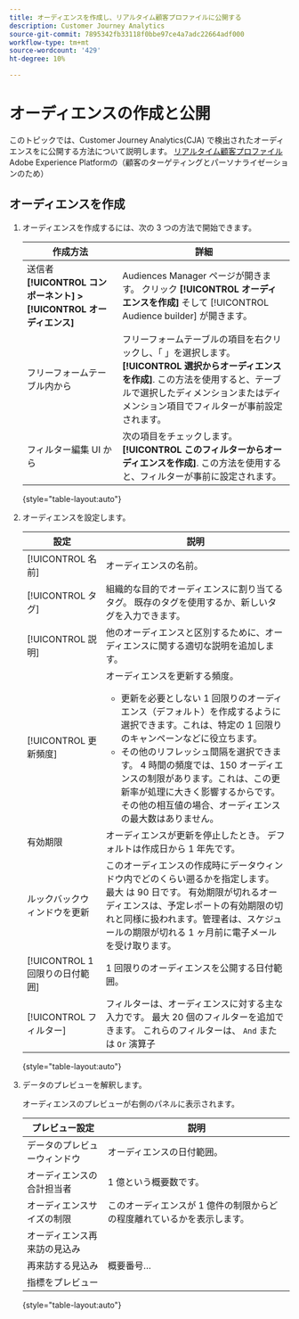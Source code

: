 ```yaml
---
title: オーディエンスを作成し、リアルタイム顧客プロファイルに公開する
description: Customer Journey Analytics
source-git-commit: 7895342fb33118f0bbe97ce4a7adc22664adf000
workflow-type: tm+mt
source-wordcount: '429'
ht-degree: 10%

---
```



# オーディエンスの作成と公開

このトピックでは、Customer Journey Analytics(CJA) で検出されたオーディエンスをに公開する方法について説明します。 [リアルタイム顧客プロファイル](https://experienceleague.adobe.com/docs/experience-platform/profile/home.html?lang=ja) Adobe Experience Platformの（顧客のターゲティングとパーソナライゼーションのため）

## オーディエンスを作成

1. オーディエンスを作成するには、次の 3 つの方法で開始できます。

   | 作成方法 | 詳細 |
   | --- | --- |
   | 送信者 **[!UICONTROL コンポーネント] > [!UICONTROL オーディエンス]** | Audiences Manager ページが開きます。 クリック **[!UICONTROL オーディエンスを作成]** そして [!UICONTROL Audience builder] が開きます。 |
   | フリーフォームテーブル内から | フリーフォームテーブルの項目を右クリックし、「 」を選択します。 **[!UICONTROL 選択からオーディエンスを作成]**. この方法を使用すると、テーブルで選択したディメンションまたはディメンション項目でフィルターが事前設定されます。 |
   | フィルター編集 UI から | 次の項目をチェックします。 **[!UICONTROL このフィルターからオーディエンスを作成]**. この方法を使用すると、フィルターが事前に設定されます。 |

   {style=&quot;table-layout:auto&quot;}

1. オーディエンスを設定します。

   | 設定 | 説明 |
   | --- | --- |
   | [!UICONTROL 名前] | オーディエンスの名前。 |
   | [!UICONTROL タグ] | 組織的な目的でオーディエンスに割り当てるタグ。 既存のタグを使用するか、新しいタグを入力できます。 |
   | [!UICONTROL 説明] | 他のオーディエンスと区別するために、オーディエンスに関する適切な説明を追加します。 |
   | [!UICONTROL 更新頻度] | オーディエンスを更新する頻度。<ul><li>更新を必要としない 1 回限りのオーディエンス（デフォルト）を作成するように選択できます。これは、特定の 1 回限りのキャンペーンなどに役立ちます。</li><li>その他のリフレッシュ間隔を選択できます。 4 時間の頻度では、150 オーディエンスの制限があります。これは、この更新率が処理に大きく影響するからです。 その他の相互値の場合、オーディエンスの最大数はありません。</li></ul> |
   | 有効期限 | オーディエンスが更新を停止したとき。 デフォルトは作成日から 1 年先です。 |
   | ルックバックウィンドウを更新 | このオーディエンスの作成時にデータウィンドウ内でどのくらい遡るかを指定します。 最大 は 90 日です。 有効期限が切れるオーディエンスは、予定レポートの有効期限の切れと同様に扱われます。管理者は、スケジュールの期限が切れる 1 ヶ月前に電子メールを受け取ります。 |
   | [!UICONTROL 1 回限りの日付範囲] | 1 回限りのオーディエンスを公開する日付範囲。 |
   | [!UICONTROL フィルター] | フィルターは、オーディエンスに対する主な入力です。 最大 20 個のフィルターを追加できます。 これらのフィルターは、 `And` または `Or` 演算子 |

   {style=&quot;table-layout:auto&quot;}

1. データのプレビューを解釈します。

   オーディエンスのプレビューが右側のパネルに表示されます。

   | プレビュー設定 | 説明 |
   | --- | --- |
   | データのプレビューウィンドウ | オーディエンスの日付範囲。 |
   | オーディエンスの合計担当者 | 1 億という概要数です。 |
   | オーディエンスサイズの制限 | このオーディエンスが 1 億件の制限からどの程度離れているかを表示します。 |
   | オーディエンス再来訪の見込み |  |
   | 再来訪する見込み | 概要番号… |
   | 指標をプレビュー |  |

   {style=&quot;table-layout:auto&quot;}



